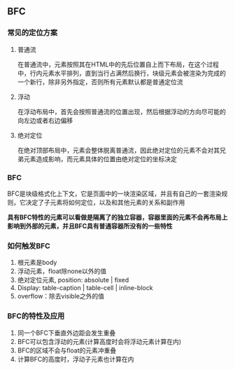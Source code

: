## BFC

### 常见的定位方案

1. 普通流

   在普通流中，元素按照其在HTML中的先后位置自上而下布局，在这个过程中，行内元素水平排列，直到当行占满然后换行，块级元素会被渲染为完成的一个新行，除非另外指定，否则所有元素默认都是普通定位流

2. 浮动

   在浮动布局中，首先会按照普通流的位置出现，然后根据浮动的方向尽可能的向左边或者右边偏移

3. 绝对定位

   在绝对顶部布局中，元素会整体脱离普通流，因此绝对定位的元素不会对其兄弟元素造成影响，而元素具体的位置由绝对定位的坐标决定

### BFC

BFC是块级格式化上下文，它是页面中的一块渲染区域，并且有自己的一套渲染规则，它决定了子元素将如何定位，以及和其他元素的关系和副作用



**具有BFC特性的元素可以看做是隔离了的独立容器，容器里面的元素不会再布局上影响到外部的元素，并且BFC具有普通容器所没有的一些特性**

### 如何触发BFC

1. 根元素是body
2. 浮动元素，float除none以外的值
3. 绝对定位元素, position: absolute | fixed
4. Display: table-caption | table-cell | inline-block
5. overflow：除去visible之外的值

### BFC的特性及应用

1. 同一个BFC下垂直外边距会发生重叠
2. BFC可以包含浮动的元素(计算高度时会将浮动元素计算在内)
3. BFC的区域不会与float的元素冲重叠
4. 计算BFC的高度时，浮动子元素也计算在内